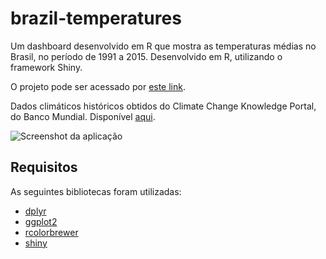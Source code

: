 # brazil-temperatures

Um dashboard desenvolvido em R que mostra as temperaturas médias no Brasil, no período de 1991 a 2015. Desenvolvido em R, utilizando o framework Shiny.

O projeto pode ser acessado por [este link](https://danielsader.shinyapps.io/brazil-temperatures/).

Dados climáticos históricos obtidos do Climate Change Knowledge Portal, do Banco Mundial. Disponível [aqui](http://sdwebx.worldbank.org/climateportal/index.cfm?page=country_historical_climate&ThisCCode=BRA). 

![Screenshot da aplicação](https://i.imgur.com/j4pF8Iv.png)

## Requisitos

As seguintes bibliotecas foram utilizadas:

- [dplyr](https://dplyr.tidyverse.org/)
- [ggplot2](https://ggplot2.tidyverse.org/)
- [rcolorbrewer](http://colorbrewer2.org)
- [shiny](https://shiny.rstudio.com/)